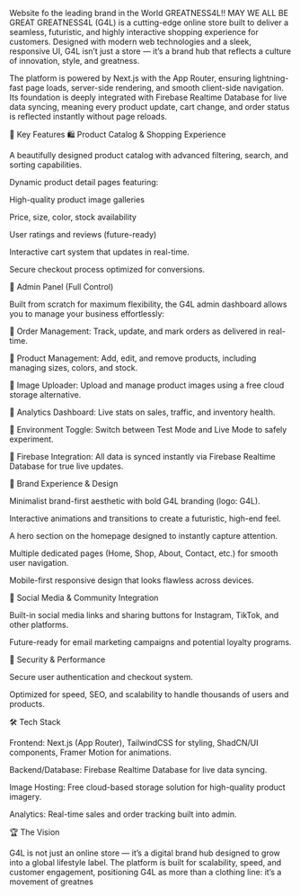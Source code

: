 Website fo the leading brand in the World
GREATNESS4L!!
MAY WE ALL BE GREAT
GREATNESS4L (G4L) is a cutting-edge online store built to deliver a seamless, futuristic, and highly interactive shopping experience for customers. Designed with modern web technologies and a sleek, responsive UI, G4L isn’t just a store — it’s a brand hub that reflects a culture of innovation, style, and greatness.

The platform is powered by Next.js with the App Router, ensuring lightning-fast page loads, server-side rendering, and smooth client-side navigation. Its foundation is deeply integrated with Firebase Realtime Database for live data syncing, meaning every product update, cart change, and order status is reflected instantly without page reloads.

🚀 Key Features
🛍️ Product Catalog & Shopping Experience

A beautifully designed product catalog with advanced filtering, search, and sorting capabilities.

Dynamic product detail pages featuring:

High-quality product image galleries

Price, size, color, stock availability

User ratings and reviews (future-ready)

Interactive cart system that updates in real-time.

Secure checkout process optimized for conversions.

🛒 Admin Panel (Full Control)

Built from scratch for maximum flexibility, the G4L admin dashboard allows you to manage your business effortlessly:

🔹 Order Management: Track, update, and mark orders as delivered in real-time.

🔹 Product Management: Add, edit, and remove products, including managing sizes, colors, and stock.

🔹 Image Uploader: Upload and manage product images using a free cloud storage alternative.

🔹 Analytics Dashboard: Live stats on sales, traffic, and inventory health.

🔹 Environment Toggle: Switch between Test Mode and Live Mode to safely experiment.

🔹 Firebase Integration: All data is synced instantly via Firebase Realtime Database for true live updates.

🌟 Brand Experience & Design

Minimalist brand-first aesthetic with bold G4L branding (logo: G4L).

Interactive animations and transitions to create a futuristic, high-end feel.

A hero section on the homepage designed to instantly capture attention.

Multiple dedicated pages (Home, Shop, About, Contact, etc.) for smooth user navigation.

Mobile-first responsive design that looks flawless across devices.

📱 Social Media & Community Integration

Built-in social media links and sharing buttons for Instagram, TikTok, and other platforms.

Future-ready for email marketing campaigns and potential loyalty programs.

🔐 Security & Performance

Secure user authentication and checkout system.

Optimized for speed, SEO, and scalability to handle thousands of users and products.

🛠️ Tech Stack

Frontend: Next.js (App Router), TailwindCSS for styling, ShadCN/UI components, Framer Motion for animations.

Backend/Database: Firebase Realtime Database for live data syncing.

Image Hosting: Free cloud-based storage solution for high-quality product imagery.

Analytics: Real-time sales and order tracking built into admin.

🏆 The Vision

G4L is not just an online store — it’s a digital brand hub designed to grow into a global lifestyle label. The platform is built for scalability, speed, and customer engagement, positioning G4L as more than a clothing line: it’s a movement of greatnes
